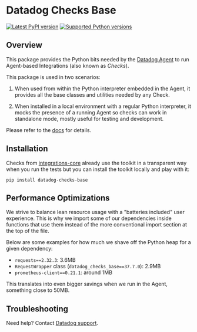 # Datadog Checks Base

[![Latest PyPI version][1]][7]
[![Supported Python versions][2]][7]

## Overview

This package provides the Python bits needed by the [Datadog Agent][4]
to run Agent-based Integrations (also known as _Checks_).

This package is used in two scenarios:

1. When used from within the Python interpreter embedded in the Agent, it
provides all the base classes and utilities needed by any Check.

2. When installed in a local environment with a regular Python interpreter, it
mocks the presence of a running Agent so checks can work in standalone mode,
mostly useful for testing and development.

Please refer to the [docs][5] for details.

## Installation

Checks from [integrations-core][6] already
use the toolkit in a transparent way when you run the tests but you can
install the toolkit locally and play with it:

```shell
pip install datadog-checks-base
```

## Performance Optimizations

We strive to balance lean resource usage with a "batteries included" user experience.
This is why we import some of our dependencies inside functions that use them instead of the more conventional import section at the top of the file.

Below are some examples for how much we shave off the Python heap for a given dependency:

- `requests==2.32.3`: 3.6MB
- `RequestWrapper` class (`datadog_checks_base==37.7.0`): 2.9MB
- `prometheus-client==0.21.1`: around 1MB

This translates into even bigger savings when we run in the Agent, something close to 50MB.

## Troubleshooting

Need help? Contact [Datadog support][8].

[1]: https://img.shields.io/pypi/v/datadog-checks-base.svg
[2]: https://img.shields.io/pypi/pyversions/datadog-checks-base.svg
[4]: https://github.com/DataDog/datadog-agent
[5]: https://datadoghq.dev/integrations-core/base/about/
[6]: https://github.com/DataDog/integrations-core
[7]: https://pypi.org/project/datadog-checks-base/
[8]: https://docs.datadoghq.com/help/
[9]: https://github.com/scientific-python/lazy-loader
